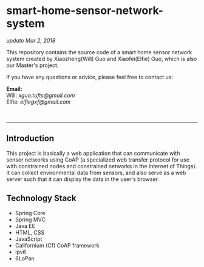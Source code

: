 # smart-home-sensor-network-system
_update Mar 2, 2018_

This repository contains the source code of a smart home sensor network system created by Xiaozheng(Will) Guo and Xiaofei(Elfie) Guo, which is also our Master's project.

If you have any questions or advice, please feel free to contact us:  

**Email:**   
Will: _xguo.tufts@gmail.com_   
Elfie: _elfiegxf@gmail.com_  

<br>

---
## Introduction
This project is basically a web application that can communicate with sensor networks using CoAP (a specialized web transfer protocol for use with constrained nodes and constrained networks in the Internet of Things). It can collect environmental data from sensors, and also serve as a web server such that it can display the data in the user's browser.

## Technology Stack
* Spring Core
* Spring MVC
* Java EE
* HTML, CSS
* JavaScript
* Californium (Cf) CoAP framework
* ipv6
* 6LoPan
